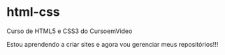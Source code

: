 # html-css
 Curso de HTML5 e CSS3 do CursoemVideo

 Estou aprendendo a criar sites e agora vou gerenciar meus repositórios!!!
 

